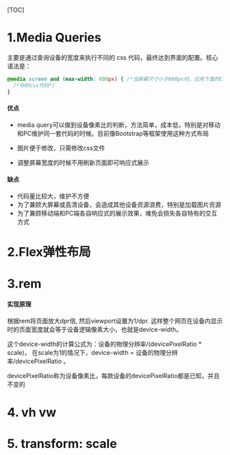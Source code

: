 [TOC]

# 1.Media Queries

主要是通过查询设备的宽度来执行不同的 css 代码，最终达到界面的配置。核心语法是：

```css
@media screen and (max-width: 600px) { /*当屏幕尺寸小于600px时，应用下面的CSS样式*/
  /*你的css代码*/
}
```

#### 优点

- media query可以做到设备像素比的判断，方法简单，成本低，特别是对移动和PC维护同一套代码的时候。目前像Bootstrap等框架使用这种方式布局

-  图片便于修改，只需修改css文件

- 调整屏幕宽度的时候不用刷新页面即可响应式展示

#### 缺点

- 代码量比较大，维护不方便
- 为了兼顾大屏幕或高清设备，会造成其他设备资源浪费，特别是加载图片资源
- 为了兼顾移动端和PC端各自响应式的展示效果，难免会损失各自特有的交互方式



# 2.Flex弹性布局



# 3.rem 

#### 实现原理
根据rem将页面放大dpr倍, 然后viewport设置为1/dpr.
这样整个网页在设备内显示时的页面宽度就会等于设备逻辑像素大小，也就是device-width。

这个device-width的计算公式为：设备的物理分辨率/(devicePixelRatio * scale)，
在scale为1的情况下，device-width = 设备的物理分辨率/devicePixelRatio 。

devicePixelRatio称为设备像素比，每款设备的devicePixelRatio都是已知，并且不变的



# 4. vh vw



# 5. transform: scale

